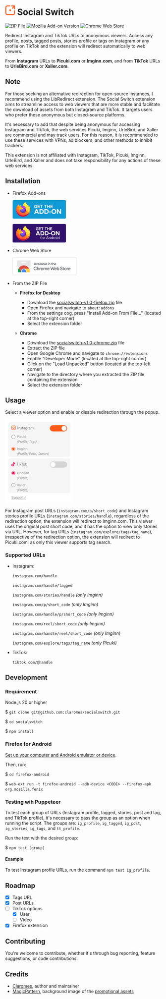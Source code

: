 # ![Social Switch](icons/icon32.png 'Social Switch') Social Switch

[![ZIP File](https://github.com/claromes/socialswitch/actions/workflows/main.yml/badge.svg)](https://github.com/claromes/socialswitch/actions/workflows/main.yml) [![Mozilla Add-on Version](https://img.shields.io/amo/v/social-switch)](https://addons.mozilla.org/en-US/firefox/addon/social-switch)
[![Chrome Web Store](https://img.shields.io/chrome-web-store/v/elmbjjhgiifenlhffpjcjfkjmilbbfki)](https://chrome.google.com/webstore/detail/social-switch/elmbjjhgiifenlhffpjcjfkjmilbbfki)

Redirect Instagram and TikTok URLs to anonymous viewers. Access any profile, posts, tagged posts, stories profile or tags on Instagram or any profile on TikTok and the extension will redirect automatically to web viewers.

From **Instagram** URLs to **Picuki.com** or **Imginn.com**, and from **TikTok** URLs to **UrleBird.com** or **Xaller.com**.

## Note

For those seeking an alternative redirection for open-source instances, I recommend using the LibRedirect extension. The Social Switch extension aims to streamline access to web viewers that are more stable and facilitate the download of assets from both Instagram and TikTok. It targets users who prefer these anonymous but closed-source platforms.

It's necessary to add that despite being anonymous for accessing Instagram and TikTok, the web services Picuki, Imginn, UrleBird, and Xaller are commercial and may track users. For this reason, it is recommended to use these services with VPNs, ad blockers, and other methods to inhibit trackers.

This extension is not affiliated with Instagram, TikTok, Picuki, Imginn, UrleBird, and Xaller and does not take responsibility for any actions of these web services.

## Installation

- Firefox Add-ons

  [![Get the add-on](assets/amo_badge.png 'Get the add-on')](https://addons.mozilla.org/en-US/firefox/addon/social-switch/)

  [![Get the add-on for Android](assets/amo_android_badge.png 'Get the add-on for Android')](https://addons.mozilla.org/en-US/android/addon/social-switch/)

- Chrome Web Store

  [![Install from Chrome Web Store](assets/cws_badge.png 'Install from Chrome Web Store')](https://chrome.google.com/webstore/detail/social-switch/elmbjjhgiifenlhffpjcjfkjmilbbfki)

- From the ZIP File

  - **Firefox for Desktop**

    - Download the [socialswitch-v1.0-firefox.zip](https://github.com/claromes/socialswitch/releases/tag/v1.0) file
    - Open Firefox and navigate to `about:addons`
    - From the settings cog, press "Install Add-on From File..." (located at the top-right corner)
    - Select the extension folder

  - **Chrome**

    - Download the [socialswitch-v1.0-chrome.zip](https://github.com/claromes/socialswitch/releases/tag/v1.0) file
    - Extract the ZIP file
    - Open Google Chrome and navigate to `chrome://extensions`
    - Enable "Developer Mode" (located at the top-right corner)
    - Click on the "Load Unpacked" button (located at the top-left corner)
    - Navigate to the directory where you extracted the ZIP file containing the extension
    - Select the extension folder

## Usage

Select a viewer option and enable or disable redirection through the popup.

![Social Switch Popup](assets/popup.jpg 'Social Switch Popup')

For Instagram post URLs (`instagram.com/p/short_code`) and Instagram stories profile URLs (`instagram.com/stories/handle`), regardless of the redirection option, the extension will redirect to Imginn.com. This viewer uses the original post short code, and it has the option to view only stories via URL. However, for tag URLs (`instagram.com/explore/tags/tag_name`), irrespective of the redirection option, the extension will redirect to Picuki.com, as only this viewer supports tag search.

### Supported URLs

- Instagram:

  `instagram.com/handle`

  `instagram.com/handle/tagged`

  `instagram.com/stories/handle` _(only Imginn)_

  `instagram.com/p/short_code` _(only Imginn)_

  `instagram.com/handle/p/short_code` _(only Imginn)_

  `instagram.com/reel/short_code` _(only Imginn)_

  `instagram.com/handle/reel/short_code` _(only Imginn)_

  `instagram.com/explore/tags/tag_name` _(only Picuki)_

- TikTok:

  `tiktok.com/@handle`

## Development

### Requirement

Node.js 20 or higher

$ `git clone git@github.com:claromes/socialswitch.git`

$ `cd socialswitch`

$ `npm install`

### Firefox for Android

[Set up your computer and Android emulator or device](https://extensionworkshop.com/documentation/develop/developing-extensions-for-firefox-for-android/).

Then, run:

$ `cd firefox-android`

$ `web-ext run -t firefox-android --adb-device <CODE> --firefox-apk org.mozilla.fenix`

### Testing wih Puppeteer

To test each group of URLs (Instagram profile, tagged, stories, post and tag, and TikTok profile), it's necessary to pass the group as an option when running the script. The groups are: `ig_profile`, `ig_tagged`, `ig_post`, `ig_stories`, `ig_tags`, and `tt_profile`.

Run the test with the desired group:

$ `npm test [group]`

#### Example

To test Instagram profile URLs, run the command `npm test ig_profile`.

## Roadmap

- [x] Tags URL
- [x] Post URLs
- [ ] TikTok options
  - [x] User
  - [ ] Video
- [x] Firefox extension

## Contributing

You're welcome to contribute, whether it's through bug reporting, feature suggestions, or code contributions.

## Credits

- [Claromes](https://claromes.com), author and maintainer
- [MagicPattern](https://unsplash.com/@magicpattern), background image of the [promotional assets](assets)
